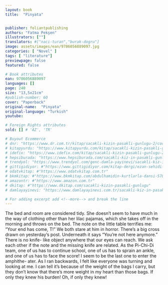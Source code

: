 ```yaml
---
layout: book
title:  "Pinyata"


publisher: foliantpublishing
authors: "Fatma Pekşen"
illustrators: [""]
translators: #["naci-turan","burak-dogru"]
image: assets/images/ean/9786056889097.jpg
categories: [ "Novel" ]
tags: [ "literature"]
previewpage: false
featured: false

# Book attributes
ean: 9786056889097
languages: []
page: 240
size: "13,5x21cm"
#publish-number: 60
cover: "Paperback"
original-name:  "Pinyata"
original-language: "Turkish"
youtube:

# Foreign Rights attributes
sold: [] # 'AZ', 'TR'

# Buyout Ecommerce
# dnr: "https://www.dr.com.tr/kitap/sacakli-kizin-pasakli-gunlugu-2/cocuk-ve-genclik/genclik-10-yas/roman-oyku/urunno=0001893059001"
# kitapyurdu: "https://www.kitapyurdu.com/kitap/sacakli-kizin-pasakli-gunlugu-2-/560122.html&filter_name=Sa%C3%A7akl%C4%B1+K%C4%B1z%27%C4%B1n+Pasakl%C4%B1+G%C3%BCnl%C3%BC%C4%9F%C3%BC+2"
# idefix: "https://www.idefix.com/kitap/sacakli-kizin-pasakli-gunlugu-2/cocuk-ve-genclik/genclik-10-yas/roman-oyku/urunno=0001893059001"
# hepsiburada: "https://www.hepsiburada.com/sacakli-kiz-in-pasakli-gunlugu-2-damla-yayinevi-p-HBV000012ER86"
# trendyol: "https://www.trendyol.com/genc-damla-yayinevi/sacakli-kiz-in-pasakli-gunlugu-2-p-54825777"
# gittigidiyor: #"https://www.gittigidiyor.com/kitap-dergi/ezan-sehidi-adnan-menderes_pdp_732728793"
# odatvkitap: #"https://www.odatvkitap.com.tr"
# bkmkitap: #"https://www.bkmkitap.com/abdulhamidin-kurtlarla-dansi-578226"
# amazontr: #"https://www.amazon.com.tr"
# dkitap: #"https://www.dkitap.com/sacakli-kizin-pasakli-gunlugu"
# damlayayinevi: "https://www.damlayayinevi.com.tr/sacakli-kiz-in-pasakli-gunlugu-2-bu-iste-bi-terslik-var"

# For adding excerpt add <!--more--> and break the line
---
```

The bed and room are considered tidy. She
doesn’t seem to have much in the way of clothing
other than her lilac pajamas, which she takes off in
the morning and throws on the bed. The note on
the little table terrifies me: “Your end has come, T!”
We both stare at him in horror. There’s a big
cross drawn on yesterday’s post. Underneath it
says “You’re not here anymore.” There is no knife-
like object anywhere that our eyes can reach. We
ask each other if the note and the missing knife are
related.
As the Pi-Chi-Di team, one of us has to continue
school, one of us has to sprain an ankle, and one
of us has to face the score!
I seem to be the last one to enter the amphithe-
ater. As I ran backwards, I felt like everyone was
turning and looking at me. I can tell it’s because of
the weight of the bags I carry, but they don’t know
that there’s more weight in my heart than those
bags. If only they knew his burden! Oh, if only they
knew!
<!--more--> 

